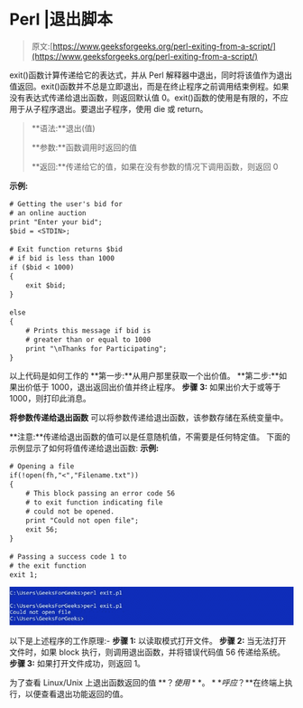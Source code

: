 # Perl |退出脚本

> 原文:[https://www.geeksforgeeks.org/perl-exiting-from-a-script/](https://www.geeksforgeeks.org/perl-exiting-from-a-script/)

exit()函数计算传递给它的表达式，并从 Perl 解释器中退出，同时将该值作为退出值返回。exit()函数并不总是立即退出，而是在终止程序之前调用结束例程。如果没有表达式传递给退出函数，则返回默认值 0。exit()函数的使用是有限的，不应用于从子程序退出。要退出子程序，使用 die 或 return。

> **语法:**退出(值)
> 
> **参数:**函数调用时返回的值
> 
> **返回:**传递给它的值，如果在没有参数的情况下调用函数，则返回 0

**示例:**

```
# Getting the user's bid for
# an online auction
print "Enter your bid";
$bid = <STDIN>;

# Exit function returns $bid
# if bid is less than 1000
if ($bid < 1000)
{
    exit $bid;
}

else
{
    # Prints this message if bid is 
    # greater than or equal to 1000
    print "\nThanks for Participating";
}
```

以上代码是如何工作的
**第一步:**从用户那里获取一个出价值。
**第二步:**如果出价低于 1000，退出返回出价值并终止程序。
**步骤 3:** 如果出价大于或等于 1000，则打印此消息。

**将参数传递给退出函数**
可以将参数传递给退出函数，该参数存储在系统变量中。

**注意:**传递给退出函数的值可以是任意随机值，不需要是任何特定值。
下面的示例显示了如何将值传递给退出函数:
**示例:**

```
# Opening a file
if(!open(fh,"<","Filename.txt"))
{
    # This block passing an error code 56 
    # to exit function indicating file 
    # could not be opened.
    print "Could not open file";
    exit 56;
}

# Passing a success code 1 to 
# the exit function
exit 1;
```

![](img/04ca203e4ddeba71055c5667e1390ea1.png)

以下是上述程序的工作原理:-
**步骤 1:** 以读取模式打开文件。
**步骤 2:** 当无法打开文件时，如果 block 执行，则调用退出函数，并将错误代码值 56 传递给系统。
**步骤 3:** 如果打开文件成功，则返回 1。

为了查看 Linux/Unix 上退出函数返回的值 **$？使用**。**呼应$？**在终端上执行，以便查看退出功能返回的值。